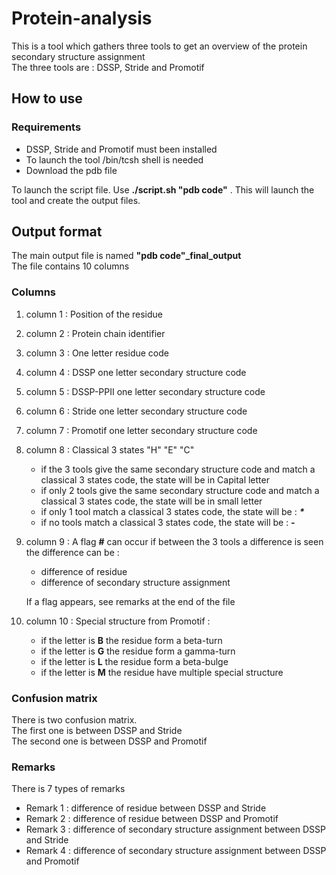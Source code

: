 # Protein-analysis

This is a tool which gathers three tools to get an overview of the protein secondary structure assignment  
The three tools are : DSSP, Stride and Promotif

## How to use
### Requirements
- DSSP, Stride and Promotif must been installed
- To launch the tool /bin/tcsh shell is needed
- Download the pdb file

To launch the script file. Use **./script.sh "pdb code"**  . This will launch the tool and create the output files.

## Output format
The main output file is named **"pdb code"_final_output**  
The file contains 10 columns
### Columns
1. column 1 :
Position of the residue 
2. column 2 :
Protein chain identifier
3. column 3 :
One letter residue code
4. column 4 :
DSSP one letter secondary structure code
5. column 5 :
DSSP-PPII one letter secondary structure code
6. column 6 :
Stride one letter secondary structure code
7. column 7 :
Promotif one letter secondary structure code
8. column 8 :
Classical 3 states "H" "E" "C"
   * if the 3 tools give the same secondary structure code and match a classical 3 states code, the state will be in Capital letter
   * if only 2 tools give the same secondary structure code and match a classical 3 states code, the state will be in small letter
   * if only 1 tool match a classical 3 states code, the state will be :  ___*___
   * if no tools match a classical 3 states code, the state will be : ___-___
9. column 9 :
  A flag **#** can occur if between the 3 tools a difference is seen the difference can be :
   * difference of residue 
   * difference of secondary structure assignment   
 
   If a flag appears, see remarks at the end of the file

10.  column 10 :
Special structure from Promotif :
     * if the letter is **B** the residue form a beta-turn
     * if the letter is **G** the residue form a gamma-turn
     * if the letter is **L** the residue form a beta-bulge
     * if the letter is **M** the residue have multiple special structure  

### Confusion matrix
There is two confusion matrix.   
The first one is between DSSP and Stride  
The second one is between DSSP and Promotif  
### Remarks
There is 7 types of remarks  
* Remark 1 : difference of residue between DSSP and Stride
* Remark 2 : difference of residue between DSSP and Promotif
* Remark 3 : difference of secondary structure assignment between DSSP and Stride
* Remark 4 : difference of secondary structure assignment between DSSP and Promotif
